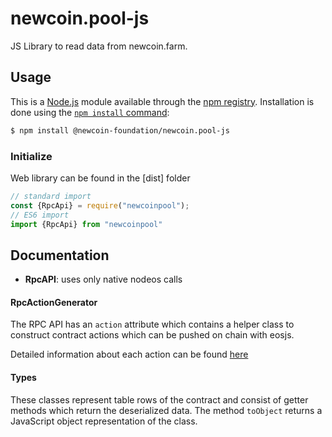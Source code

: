 # newcoin.pool-js

JS Library to read data from newcoin.farm.

## Usage

This is a [Node.js](https://nodejs.org/en/) module available through the
[npm registry](https://www.npmjs.com/). Installation is done using the
[`npm install` command](https://docs.npmjs.com/getting-started/installing-npm-packages-locally):

```sh
$ npm install @newcoin-foundation/newcoin.pool-js
```

### Initialize

Web library can be found in the [dist] folder

```javascript
// standard import
const {RpcApi} = require("newcoinpool");
// ES6 import
import {RpcApi} from "newcoinpool"
```

## Documentation

* **RpcAPI**: uses only native nodeos calls

#### RpcActionGenerator

The RPC API has an `action` attribute which contains a helper class to construct contract actions 
which can be pushed on chain with eosjs. 

Detailed information about each action can be found [here](https://github.com/pinknetworkx/atomicassets-contract/wiki/Actions) 
 
#### Types

These classes represent table rows of the contract and consist of getter methods
which return the deserialized data.
The method `toObject` returns a JavaScript object representation of the class.
